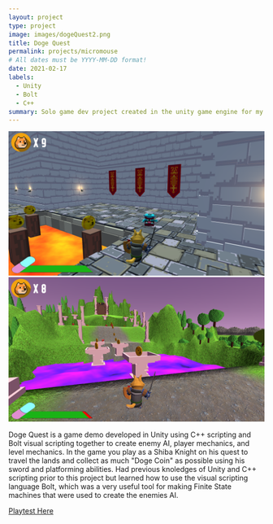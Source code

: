 ```yaml
---
layout: project
type: project
image: images/dogeQuest2.png
title: Doge Quest
permalink: projects/micromouse
# All dates must be YYYY-MM-DD format!
date: 2021-02-17
labels:
  - Unity
  - Bolt
  - C++
summary: Solo game dev project created in the unity game engine for my ICS485 project.
---
```


<img class="ui medium bordered image" src="../images/dogeQuest3.png">
<img class="ui medium bordered image" src="../images/dogeQuest1.png">
  
  Doge Quest is a game demo developed in Unity using C++ scripting and Bolt visual scripting together to create enemy AI, player mechanics, and level mechanics. In the game you  play as a Shiba Knight on his quest to travel the lands and collect as much "Doge Coin" as possible using his sword and platforming abilities. Had previous knoledges of Unity and C++ scripting prior to this project but learned how to use the visual scripting language Bolt, which was a very useful tool for making Finite State machines that were used to create the enemies AI.

[Playtest Here](https://digitaloasis.itch.io/doge-quest)




